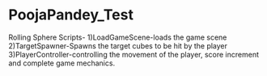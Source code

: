 # PoojaPandey_Test
Rolling Sphere
Scripts-
1)LoadGameScene-loads the game scene
2)TargetSpawner-Spawns the target cubes to be hit by the player
3)PlayerController-controlling the movement of the player, score increment and complete game mechanics.
